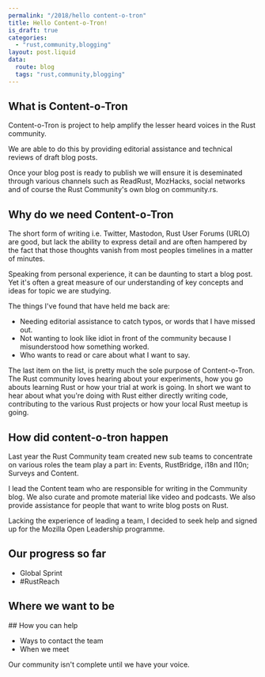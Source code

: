 ```yaml
---
permalink: "/2018/hello content-o-tron"
title: Hello Content-o-Tron!
is_draft: true
categories:
  - "rust,community,blogging"
layout: post.liquid
data:
  route: blog
  tags: "rust,community,blogging"
---
```


## What is Content-o-Tron

Content-o-Tron is project to help amplify the lesser heard voices in the Rust community. 

We are able to do this by providing editorial assistance and technical reviews of draft blog posts.

Once your blog post is ready to publish we will ensure it is deseminated through various channels such as ReadRust, MozHacks, social networks and of course the Rust Community's own blog on community.rs.

## Why do we need Content-o-Tron

The short form of writing i.e. Twitter, Mastodon, Rust User Forums (URLO) are good, but lack the ability to express detail and are often hampered by the fact that those thoughts vanish from most peoples timelines in a matter of minutes.

Speaking from personal experience, it can be daunting to start a blog post. Yet it's often a great measure of our understanding of key concepts and ideas for topic we are studying.

The things I've found that have held me back are:

- Needing editorial assistance to catch typos, or words that I have missed out.
- Not wanting to look like idiot in front of the community because I misunderstood how something worked.
- Who wants to read or care about what I want to say.

The last item on the list, is pretty much the sole purpose of Content-o-Tron. The Rust community loves hearing about your experiments, how you go abouts learning Rust or how your trial at work is going. In short we want to hear about what you're doing with Rust either directly writing code, contributing to the various Rust projects or how your local Rust meetup is going.

## How did content-o-tron happen

Last year the Rust Community team created new sub teams to concentrate on various roles the team play a part in: Events, RustBridge,  i18n and l10n; Surveys and Content.

I lead the Content team who are responsible for writing in the Community blog.  We also curate and promote material like video and podcasts. We also provide assistance for people that want to write blog posts on Rust.

Lacking the experience of leading a team, I decided to seek help and signed up for the Mozilla Open Leadership programme.

## Our progress so far

- Global Sprint
- #RustReach

## Where we want to be

## How you can help

- Ways to contact the team
- When we meet


Our community isn't complete until we have your voice.